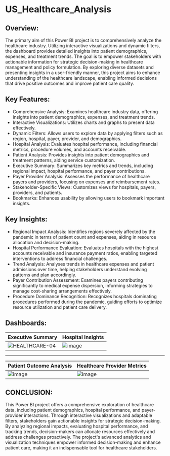 # US_Healthcare_Analysis
## Overview: 
The primary aim of this Power BI project is to comprehensively analyze the healthcare industry. Utilizing interactive visualizations and dynamic filters, the dashboard provides detailed insights into patient demographics, expenses, and treatment trends. The goal is to empower stakeholders with actionable information for strategic decision-making in healthcare management and policy formulation. By exploring diverse datasets and presenting insights in a user-friendly manner, this project aims to enhance understanding of the healthcare landscape, enabling informed decisions that drive positive outcomes and improve patient care quality.

## Key Features:
+ Comprehensive Analysis: Examines healthcare industry data, offering insights into patient demographics, expenses, and treatment trends.
+ Interactive Visualizations: Utilizes charts and graphs to present data effectively.
+ Dynamic Filters: Allows users to explore data by applying filters such as region, hospital, payer, provider, and demographics.
+ Hospital Analysis: Evaluates hospital performance, including financial metrics, procedure volumes, and accounts receivable.
+ Patient Analysis: Provides insights into patient demographics and treatment patterns, aiding service customization.
+ Executive Summary: Summarizes key metrics and trends, including regional impact, hospital performance, and payer contributions.
+ Payer Provider Analysis: Assesses the performance of healthcare payers and providers, focusing on expenses and reimbursement rates.
+ Stakeholder-Specific Views: Customizes views for hospitals, payers, providers, and patients.
+ Bookmarks: Enhances usability by allowing users to bookmark important insights.

## Key Insights:
+ Regional Impact Analysis: Identifies regions severely affected by the pandemic in terms of patient count and expenses, aiding in resource allocation and decision-making.
+ Hospital Performance Evaluation: Evaluates hospitals with the highest accounts receivable and insurance payment ratios, enabling targeted interventions to address financial challenges.
+ Trend Analysis: Analyses trends in healthcare expenses and patient admissions over time, helping stakeholders understand evolving patterns and plan accordingly.
+ Payer Contribution Assessment: Examines payers contributing significantly to medical expense dispersion, informing strategies to manage cost-sharing arrangements effectively.
+ Procedure Dominance Recognition: Recognizes hospitals dominating procedures performed during the pandemic, guiding efforts to optimize resource utilization and patient care delivery.

## Dashboards:
| Executive Summary | Hospital Insights |
|-------------|-------------|
| ![HEALTHCARE-04](https://github.com/DA-Atharv/US_Healthcare_Analysis/assets/159448408/7712bd0a-ff58-4a76-b6d4-dcbc71b73e3a) | ![image](https://github.com/DA-Atharv/US_Healthcare_Analysis/assets/159448408/afb75267-56cf-444c-8f0c-00e5fc60d2f1) |

---

| Patient Outcome Analysis | Healthcare Provider Metrics |
|-------------|-------------|
| ![image](https://github.com/DA-Atharv/US_Healthcare_Analysis/assets/159448408/9390434b-9224-491b-a823-be66bd1f28f4) | ![image](https://github.com/DA-Atharv/US_Healthcare_Analysis/assets/159448408/750085cd-4b4c-4ff0-9ea7-efb39e93ef1e) |

## CONCLUSION:
This Power BI project offers a comprehensive exploration of healthcare data, including patient demographics, hospital performance, and payer-provider interactions. Through interactive visualizations and adaptable filters, stakeholders gain actionable insights for strategic decision-making. By analyzing regional impacts, evaluating hospital performance, and tracking trends, decision-makers can allocate resources effectively and address challenges proactively. The project's advanced analytics and visualization techniques empower informed decision-making and enhance patient care, making it an indispensable tool for healthcare stakeholders.
